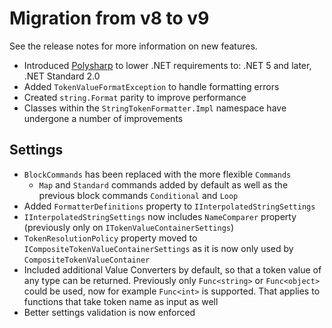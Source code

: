 # Migration from v8 to v9

See the release notes for more information on new features.

- Introduced [Polysharp](https://github.com/Sergio0694/PolySharp) to lower .NET requirements to: .NET 5 and later, .NET Standard 2.0
- Added `TokenValueFormatException` to handle formatting errors
- Created `string.Format` parity to improve performance
- Classes within the `StringTokenFormatter.Impl` namespace have undergone a number of improvements

## Settings

- `BlockCommands` has been replaced with the more flexible `Commands`
  - `Map` and `Standard` commands added by default as well as the previous block commands `Conditional` and `Loop`
- Added `FormatterDefinitions` property to `IInterpolatedStringSettings` 
- `IInterpolatedStringSettings` now includes `NameComparer` property (previously only on `ITokenValueContainerSettings`)
- `TokenResolutionPolicy` property moved to `ICompositeTokenValueContainerSettings` as it is now only used by `CompositeTokenValueContainer`
- Included additional Value Converters by default, so that a token value of any type can be returned. Previously only `Func<string>` or  `Func<object>` could be used, now for example `Func<int>` is supported. That applies to functions that take token name as input as well
- Better settings validation is now enforced